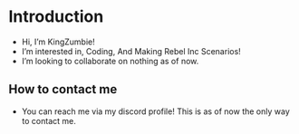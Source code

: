 # Introduction
- Hi, I’m KingZumbie!
- I’m interested in, Coding, And Making Rebel Inc Scenarios!
- I’m looking to collaborate on nothing as of now.
## How to contact me
- You can reach me via my discord profile! This is as of now the only way to contact me.
